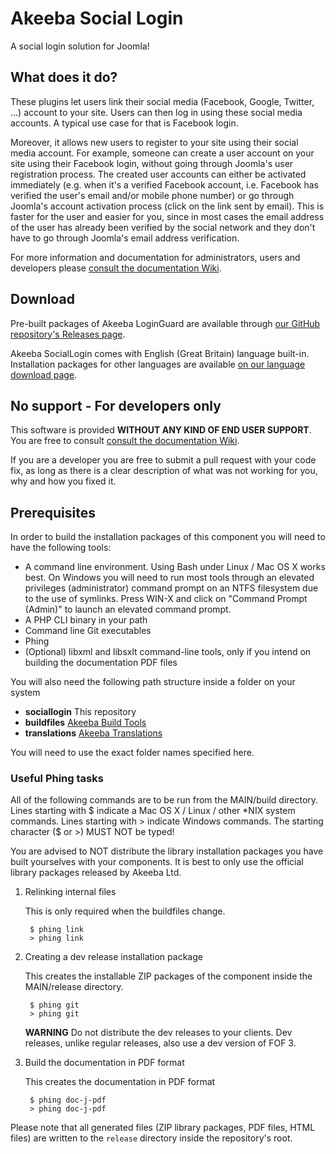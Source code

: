 # Akeeba Social Login

A social login solution for Joomla!

## What does it do?

These plugins let users link their social media (Facebook, Google, Twitter, ...) account to your site. Users can then log in using these social media accounts. A typical use case for that is Facebook login.

Moreover, it allows new users to register to your site using their social media account. For example, someone can create a user account on your site using their Facebook login, without going through Joomla's user registration process. The created user accounts can either be activated immediately (e.g. when it's a verified Facebook account, i.e. Facebook has verified the user's email and/or mobile phone number) or go through Joomla's account activation process (click on the link sent by email). This is faster for the user and easier for you, since in most cases the email address of the user has already been verified by the social network and they don't have to go through Joomla's email address verification.
 
For more information and documentation for administrators, users and developers please [consult the documentation Wiki](https://github.com/akeeba/sociallogin/wiki).

## Download

Pre-built packages of Akeeba LoginGuard are available through [our GitHub repository's Releases page](https://github.com/akeeba/sociallogin/releases).

Akeeba SocialLogin comes with English (Great Britain) language built-in. Installation packages for other languages are available [on our language download page](https://cdn.akeebabackup.com/language/sociallogin/index.html).

## No support - For developers only

This software is provided **WITHOUT ANY KIND OF END USER SUPPORT**. You are free to consult [consult the documentation Wiki](https://github.com/akeeba/sociallogin/wiki).

If you are a developer you are free to submit a pull request with your code fix, as long as there is a clear description of what was not working for you, why and how you fixed it. 
 
## Prerequisites

In order to build the installation packages of this component you will need to have the following tools:

* A command line environment. Using Bash under Linux / Mac OS X works best. On Windows you will need to run most tools through an elevated privileges (administrator) command prompt on an NTFS filesystem due to the use of symlinks. Press WIN-X and click on "Command Prompt (Admin)" to launch an elevated command prompt.
* A PHP CLI binary in your path
* Command line Git executables
* Phing
* (Optional) libxml and libsxlt command-line tools, only if you intend on building the documentation PDF files

You will also need the following path structure inside a folder on your system

* **sociallogin** This repository
* **buildfiles** [Akeeba Build Tools](https://github.com/akeeba/buildfiles)
* **translations** [Akeeba Translations](https://github.com/akeeba/translations)

You will need to use the exact folder names specified here.

### Useful Phing tasks

All of the following commands are to be run from the MAIN/build directory.
Lines starting with $ indicate a Mac OS X / Linux / other *NIX system commands.
Lines starting with > indicate Windows commands. The starting character ($ or >)
MUST NOT be typed!

You are advised to NOT distribute the library installation packages you have built yourselves with your components. It
is best to only use the official library packages released by Akeeba Ltd.

1. Relinking internal files

   This is only required when the buildfiles change.

		$ phing link
		> phing link

1. Creating a dev release installation package

   This creates the installable ZIP packages of the component inside the
   MAIN/release directory.

		$ phing git
		> phing git
		
   **WARNING** Do not distribute the dev releases to your clients. Dev releases, unlike regular releases, also use a
   dev version of FOF 3.

1. Build the documentation in PDF format

   This creates the documentation in PDF format

		$ phing doc-j-pdf
		> phing doc-j-pdf


Please note that all generated files (ZIP library packages, PDF files, HTML files) are written to the
`release` directory inside the repository's root.

